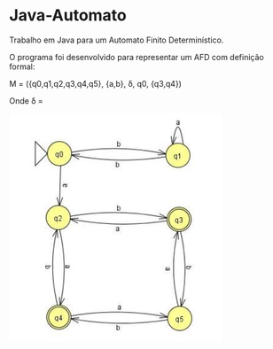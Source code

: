 # Java-Automato
Trabalho em Java para um Automato Finito Determinístico.

O programa foi desenvolvido para representar um AFD com definição formal:


M = ({q0,q1,q2,q3,q4,q5}, {a,b}, δ, q0, {q3,q4})


Onde δ = 


![alt text](https://github.com/MrDobler/Java-Automato/blob/master/img/diagrama_AFD.png)


